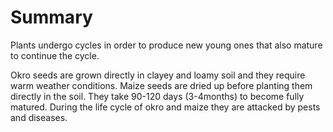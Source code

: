 # Summary

Plants undergo cycles in order to produce new young ones that also mature to continue the cycle.

Okro seeds are grown directly in clayey and loamy soil and they require warm weather conditions. Maize seeds are dried up before planting them directly in the soil. They take 90-120 days (3-4months) to become fully matured. During the life cycle of okro and maize they are attacked by pests and diseases.
